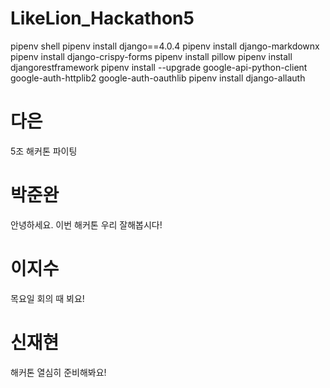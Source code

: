 
# LikeLion_Hackathon5 
pipenv shell
pipenv install django==4.0.4
pipenv install django-markdownx
pipenv install django-crispy-forms
pipenv install pillow
pipenv install djangorestframework
pipenv install --upgrade google-api-python-client google-auth-httplib2 google-auth-oauthlib
pipenv install django-allauth

# 다은
5조 해커톤 파이팅

# 박준완 
안녕하세요. 이번 해커톤 우리 잘해봅시다!

# 이지수
목요일 회의 때 뵈요!

# 신재현
해커톤 열심히 준비해봐요!

